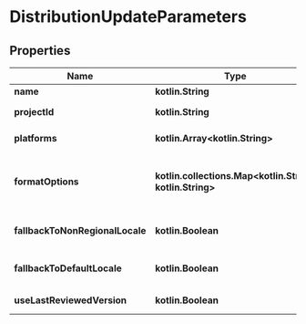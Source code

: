 
# DistributionUpdateParameters

## Properties
Name | Type | Description | Notes
------------ | ------------- | ------------- | -------------
**name** | **kotlin.String** | Name of the distribution |  [optional]
**projectId** | **kotlin.String** | Project id the distribution should be assigned to. |  [optional]
**platforms** | **kotlin.Array&lt;kotlin.String&gt;** | List of platforms the distribution should support. |  [optional]
**formatOptions** | **kotlin.collections.Map&lt;kotlin.String, kotlin.String&gt;** | Additional formatting and render options. Only &lt;code&gt;enclose_in_cdata&lt;/code&gt; is available for platform &lt;code&gt;android&lt;/code&gt;. |  [optional]
**fallbackToNonRegionalLocale** | **kotlin.Boolean** | Indicates whether to fallback to non regional locale when locale can not be found |  [optional]
**fallbackToDefaultLocale** | **kotlin.Boolean** | Indicates whether to fallback to projects default locale when locale can not be found |  [optional]
**useLastReviewedVersion** | **kotlin.Boolean** | Use last reviewed instead of latest translation in a project |  [optional]



